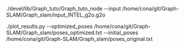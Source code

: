 ./devel/lib/Graph_tuto/Graph_tuto_node --input /home/cona/git/Graph-SLAM/Graph_slam/input_INTEL_g2o.g2o

./plot_results.py --optimized_poses /home/cona/git/Graph-SLAM/Graph_slam/poses_optimized.txt --initial_poses /home/cona/git/Graph-SLAM/Graph_slam/poses_original.txt
